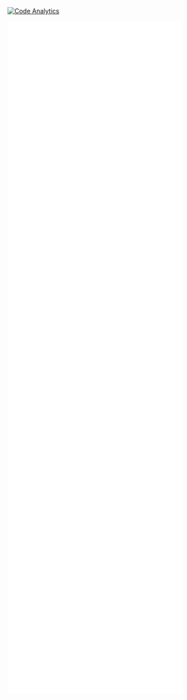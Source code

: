 [![Code Analytics](https://github.com/Srivathsav-max/Srivathsav-max/actions/workflows/lang_stats.yml/badge.svg)](https://github.com/Srivathsav-max/Srivathsav-max/actions/workflows/lang_stats.yml)

[<img align="left" width="390" alt="🎶" src="https://github.com/Srivathsav-max/Srivathsav-max/blob/main/general.svg">](#)

[<img align="left" width="390" alt="🎶" src="https://github.com/Srivathsav-max/Srivathsav-max/blob/main/metrics.plugin.people.followers.svg">](#)

[<img align="left" width="390" alt="🎶" src="https://github.com/Srivathsav-max/Srivathsav-max/blob/main/metrics.plugin.music.recent.svg">](#)

[<img align="left" width="390" alt="🎶" src="https://github.com/Srivathsav-max/Srivathsav-max/blob/main/metrics.plugin.music.playlist.spotify.svg">](#)

[<img align="left" width="390" alt="🎶" src="https://github.com/Srivathsav-max/Srivathsav-max/blob/main/metrics.plugin.activity.svg">](#)

[<img align="left" width="390" alt="🎶" src="https://github.com/Srivathsav-max/Srivathsav-max/blob/main/metrics.plugin.stars.svg">](#)

[<img align="left" width="390" alt="🎶" src="https://github.com/Srivathsav-max/Srivathsav-max/blob/main/achievements.svg">](#)

<!-- [<img width="left" width="390" alt="🦑" src="https://github.com/Srivathsav-max/Srivathsav-max/blob/main/metrics.plugin.languages.indepth.svg">](#) -->

